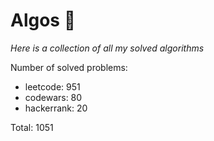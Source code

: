 # Algos 🏯

_Here is a collection of all my solved algorithms_

Number of solved problems:
- leetcode: 951
- codewars: 80
- hackerrank: 20

Total: 1051
